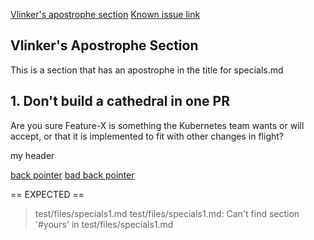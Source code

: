 [Vlinker's apostrophe section](#vlinkers-apostrophe-section)
[Known issue link](#1-dont-build-a-cathedral-in-one-pr)

## Vlinker's Apostrophe Section

This is a section that has an apostrophe in the title for specials.md

## 1. Don't build a cathedral in one PR

Are you sure Feature-X is something the Kubernetes team wants or will accept, or
that it is implemented to fit with other changes in flight?

my header <a name="mine"></a>

[back pointer](#mine)
[bad back pointer](#yours)

== EXPECTED ==
> test/files/specials1.md
test/files/specials1.md: Can't find section '#yours' in test/files/specials1.md
